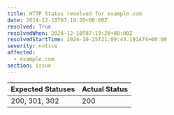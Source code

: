 ```yaml
---
title: HTTP Status resolved for example.com
date: 2024-12-10T07:19:20+00:00Z
resolved: True
resolvedWhen: 2024-12-10T07:19:20+00:00Z
resolvedStartTime: 2024-10-25T21:09:43.191474+00:00
severity: notice
affected:
  - example.com
section: issue
---
```


| Expected Statuses | Actual Status  |
|-------------------|----------------|
| 200, 301, 302 | 200 |
